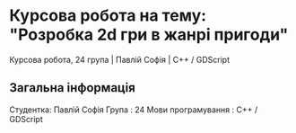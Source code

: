 # Курсова робота на тему: "Розробка 2d гри в жанрі пригоди"
Курсова робота, 24 група | Павлій Софія | C++ / GDScript
## Загальна інформація
Студентка: Павлій Софія
Група : 24
Мови програмування : C++ / GDScript

